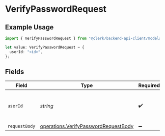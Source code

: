 # VerifyPasswordRequest

## Example Usage

```typescript
import { VerifyPasswordRequest } from "@clerk/backend-api-client/models/operations";

let value: VerifyPasswordRequest = {
  userId: "<id>",
};
```

## Fields

| Field                                                                                        | Type                                                                                         | Required                                                                                     | Description                                                                                  |
| -------------------------------------------------------------------------------------------- | -------------------------------------------------------------------------------------------- | -------------------------------------------------------------------------------------------- | -------------------------------------------------------------------------------------------- |
| `userId`                                                                                     | *string*                                                                                     | :heavy_check_mark:                                                                           | The ID of the user for whom to verify the password                                           |
| `requestBody`                                                                                | [operations.VerifyPasswordRequestBody](../../models/operations/verifypasswordrequestbody.md) | :heavy_minus_sign:                                                                           | N/A                                                                                          |
